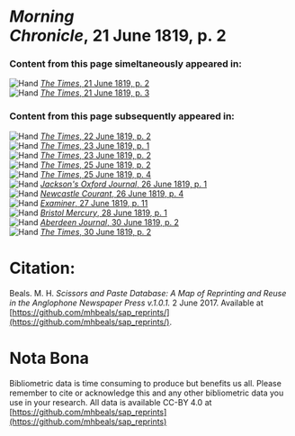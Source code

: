 # *Morning Chronicle*, 21 June 1819, p. 2  
  
### Content from this page simeltaneously appeared in:  
![Hand](http://scissorsandpaste.net/wp-content/uploads/2017/06/smallhandpointer.png) [*The Times*, 21 June 1819, p. 2](https://mhbeals.github.io/sap_html/The-Times/The-Times-21-June-1819-p-2)  
![Hand](http://scissorsandpaste.net/wp-content/uploads/2017/06/smallhandpointer.png) [*The Times*, 21 June 1819, p. 3](https://mhbeals.github.io/sap_html/The-Times/The-Times-21-June-1819-p-3)  
  
### Content from this page subsequently appeared in:  
![Hand](http://scissorsandpaste.net/wp-content/uploads/2017/06/smallhandpointer.png) [*The Times*, 22 June 1819, p. 2](https://mhbeals.github.io/sap_html/The-Times/The-Times-22-June-1819-p-2)  
![Hand](http://scissorsandpaste.net/wp-content/uploads/2017/06/smallhandpointer.png) [*The Times*, 23 June 1819, p. 1](https://mhbeals.github.io/sap_html/The-Times/The-Times-23-June-1819-p-1)  
![Hand](http://scissorsandpaste.net/wp-content/uploads/2017/06/smallhandpointer.png) [*The Times*, 23 June 1819, p. 2](https://mhbeals.github.io/sap_html/The-Times/The-Times-23-June-1819-p-2)  
![Hand](http://scissorsandpaste.net/wp-content/uploads/2017/06/smallhandpointer.png) [*The Times*, 25 June 1819, p. 2](https://mhbeals.github.io/sap_html/The-Times/The-Times-25-June-1819-p-2)  
![Hand](http://scissorsandpaste.net/wp-content/uploads/2017/06/smallhandpointer.png) [*The Times*, 25 June 1819, p. 4](https://mhbeals.github.io/sap_html/The-Times/The-Times-25-June-1819-p-4)  
![Hand](http://scissorsandpaste.net/wp-content/uploads/2017/06/smallhandpointer.png) [*Jackson's Oxford Journal*, 26 June 1819, p. 1](https://mhbeals.github.io/sap_html/Jackson's-Oxford-Journal/Jackson's-Oxford-Journal-26-June-1819-p-1)  
![Hand](http://scissorsandpaste.net/wp-content/uploads/2017/06/smallhandpointer.png) [*Newcastle Courant*, 26 June 1819, p. 4](https://mhbeals.github.io/sap_html/Newcastle-Courant/Newcastle-Courant-26-June-1819-p-4)  
![Hand](http://scissorsandpaste.net/wp-content/uploads/2017/06/smallhandpointer.png) [*Examiner*, 27 June 1819, p. 11](https://mhbeals.github.io/sap_html/Examiner/Examiner-27-June-1819-p-11)  
![Hand](http://scissorsandpaste.net/wp-content/uploads/2017/06/smallhandpointer.png) [*Bristol Mercury*, 28 June 1819, p. 1](https://mhbeals.github.io/sap_html/Bristol-Mercury/Bristol-Mercury-28-June-1819-p-1)  
![Hand](http://scissorsandpaste.net/wp-content/uploads/2017/06/smallhandpointer.png) [*Aberdeen Journal*, 30 June 1819, p. 2](https://mhbeals.github.io/sap_html/Aberdeen-Journal/Aberdeen-Journal-30-June-1819-p-2)  
![Hand](http://scissorsandpaste.net/wp-content/uploads/2017/06/smallhandpointer.png) [*The Times*, 30 June 1819, p. 2](https://mhbeals.github.io/sap_html/The-Times/The-Times-30-June-1819-p-2)  


# Citation: 

Beals. M. H. *Scissors and Paste Database: A Map of Reprinting and Reuse in the Anglophone Newspaper Press v.1.0.1.* 2 June 2017. Available at [https://github.com/mhbeals/sap_reprints/](https://github.com/mhbeals/sap_reprints/). 

# Nota Bona

Bibliometric data is time consuming to produce but benefits us all. Please remember to cite or acknowledge this and any other bibliometric data you use in your research. All data is available CC-BY 4.0 at [https://github.com/mhbeals/sap_reprints](https://github.com/mhbeals/sap_reprints)